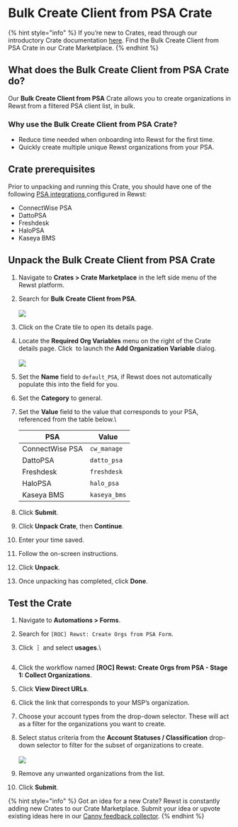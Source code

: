 # Bulk Create Client from PSA Crate

{% hint style="info" %}
If you’re new to Crates, read through our introductory Crate documentation [here](https://docs.rewst.help/prebuilt-automations/crates). Find the Bulk Create Client from PSA Crate in our Crate Marketplace.
{% endhint %}

## What does the **Bulk Create Client from PSA** Crate do?

Our **Bulk Create Client from PSA** Crate allows you to create organizations in Rewst from a filtered PSA client list, in bulk.

### Why use the Bulk Create Client from PSA Crate?

* Reduce time needed when onboarding into Rewst for the first time.
* Quickly create multiple unique Rewst organizations from your PSA.

## Crate prerequisites

Prior to unpacking and running this Crate, you should have one of the following [PSA integrations ](../../configuration/integrations/integration-guides/psa/)configured in Rewst:

* ConnectWise PSA
* DattoPSA
* Freshdesk
* HaloPSA
* Kaseya BMS

## Unpack the **Bulk Create Client from PSA** Crate

1. Navigate to **Crates > Crate Marketplace** in the left side menu of the Rewst platform.
2. Search for **Bulk Create Client from PSA**.\
   \
   ![](<../../../.gitbook/assets/Screenshot 2025-03-17 at 1.14.34 PM.png>)
3. Click on the Crate tile to open its details page.
4. Locate the **Required Org Variables** menu on the right of the Crate details page. Click <img src="../../../.gitbook/assets/Screenshot 2025-03-05 at 2.39.11 PM (1) (1).png" alt="" data-size="line"> to launch the **Add Organization Variable** dialog.\
   \
   ![](<../../../.gitbook/assets/Screenshot 2025-03-17 at 1.28.30 PM.png>)
5. Set the **Name** field to `default_PSA`, if Rewst does not automatically populate this into the field for you.
6. Set the **Category** to general.
7.  Set the **Value** field to the value that corresponds to your PSA, referenced from the table below.\


    | **PSA**         | **Value**    |
    | --------------- | ------------ |
    | ConnectWise PSA | `cw_manage`  |
    | DattoPSA        | `datto_psa`  |
    | Freshdesk       | `freshdesk`  |
    | HaloPSA         | `halo_psa`   |
    | Kaseya BMS      | `kaseya_bms` |
8. Click **Submit**.
9. Click **Unpack Crate**, then **Continue**.
10. Enter your time saved.
11. Follow the on-screen instructions.
12. Click **Unpack**.
13. Once unpacking has completed, click **Done**.

## Test the Crate

1. Navigate to **Automations > Forms**.
2. Search for `[ROC] Rewst: Create Orgs from PSA Form`.
3.  Click **⋮** and select **usages**.\


    <figure><img src="../../../.gitbook/assets/Screenshot 2025-03-19 at 2.05.38 PM.png" alt=""><figcaption></figcaption></figure>
4. Click the workflow named **\[ROC] Rewst: Create Orgs from PSA - Stage 1: Collect Organizations**.
5. Click **View Direct URLs**.
6. Click the link that corresponds to your MSP’s organization.
7. Choose your account types from the drop-down selector. These will act as a filter for the organizations you want to create.
8. Select status criteria from the **Account Statuses / Classification** drop-down selector to filter for the subset of organizations to create.\
   \
   ![](<../../../.gitbook/assets/Screenshot 2025-03-19 at 2.06.37 PM.png>)
9. Remove any unwanted organizations from the list.
10. Click **Submit**.

{% hint style="info" %}
Got an idea for a new Crate? Rewst is constantly adding new Crates to our Crate Marketplace. Submit your idea or upvote existing ideas here in our [Canny feedback collector](https://rewst.canny.io/crates).
{% endhint %}
